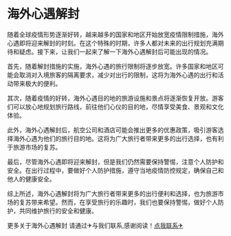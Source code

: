 # 海外心遇解封

随着全球疫情形势逐渐好转，越来越多的国家和地区开始放宽疫情限制措施，海外心遇即将迎来解封的时刻。在这个特殊的时期，许多人都对未来的出行规划充满期待和疑虑。接下来，让我们一起来了解一下海外心遇解封后可能出现的情况。

首先，随着解封措施的实施，海外心遇的旅行限制将逐步放宽。许多国家和地区可能会取消对入境旅客的隔离要求，减少对出行的限制，这将为海外心遇的出行和活动带来极大的便利。

其次，随着疫情的好转，海外心遇目的地的旅游设施和景点将逐渐恢复开放。游客们可以放心地规划旅行路线，前往他们心仪的目的地，尽情享受美食、景观和文化体验。

此外，海外心遇解封后，航空公司和酒店可能会推出更多的优惠政策，吸引游客选择海外心遇为他们的旅行目的地。这将为广大旅行者带来更多的出行选择，也有利于旅游市场的复苏。

最后，尽管海外心遇即将迎来解封，但是我们仍然需要保持警惕，注意个人防护和安全。在出行过程中，要做好个人防护措施，遵守当地疫情防控规定，确保自己和他人的健康安全。

综上所述，海外心遇解封将为广大旅行者带来更多的出行便利和选择，也为旅游市场的复苏带来希望。然而，在享受旅行的乐趣时，我们也要保持警惕，做好个人防护，共同维护旅行的安全和健康。

更多关于海外心遇解封 请通过✈与我们联系,感谢阅读！[点我联系✈](https://m.k02.cc)